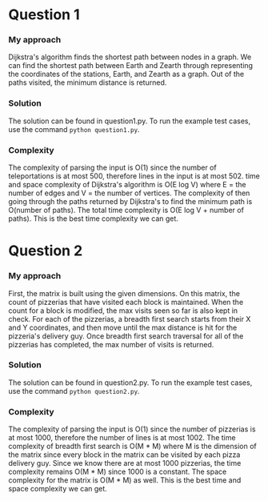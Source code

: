 # Question 1
### My approach
Dijkstra's algorithm finds the shortest path between nodes in a graph. We can find the shortest path between Earth and Zearth through representing the coordinates of the stations, Earth, and Zearth as a graph. Out of the paths visited, the minimum distance is returned.

### Solution
The solution can be found in question1.py. To run the example test cases, use the command `python question1.py`.

### Complexity
The complexity of parsing the input is O(1) since the number of teleportations is at most 500, therefore lines in the input is at most 502. time and space complexity of Dijkstra's algorithm is O(E log V) where E = the number of edges and V = the number of vertices. The complexity of then going through the paths returned by Dijkstra's to find the minimum path is O(number of paths). The total time complexity is O(E log V + number of paths). This is the best time complexity we can get.

# Question 2

### My approach
First, the matrix is built using the given dimensions. On this matrix, the count of pizzerias that have visited each block is maintained. When the count for a block is modified, the max visits seen so far is also kept in check. For each of the pizzerias, a breadth first search starts from their X and Y coordinates, and then move until the max distance is hit for the pizzeria's delivery guy. Once breadth first search traversal for all of the pizzerias has completed, the max number of visits is returned.

### Solution
The solution can be found in question2.py. To run the example test cases, use the command `python question2.py`.

### Complexity
The complexity of parsing the input is O(1) since the number of pizzerias is at most 1000, therefore the number of lines is at most 1002. The time complexity of breadth first search is O(M * M) where M is the dimension of the matrix since every block in the matrix can be visited by each pizza delivery guy. Since we know there are at most 1000 pizzerias, the time complexity remains O(M * M) since 1000 is a constant. The space complexity for the matrix is O(M * M) as well. This is the best time and space complexity we can get.
